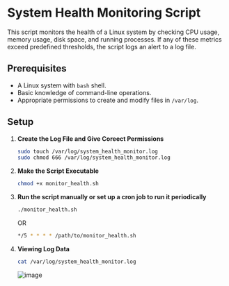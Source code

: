 # System Health Monitoring Script

This script monitors the health of a Linux system by checking CPU usage, memory usage, disk space, and running processes. If any of these metrics exceed predefined thresholds, the script logs an alert to a log file.

## Prerequisites

- A Linux system with `bash` shell.
- Basic knowledge of command-line operations.
- Appropriate permissions to create and modify files in `/var/log`.

## Setup

1. **Create the Log File and Give Coreect Permissions**

   ```bash
   sudo touch /var/log/system_health_monitor.log
   sudo chmod 666 /var/log/system_health_monitor.log
   ```

2. **Make the Script Executable**

   ```bash
   chmod +x monitor_health.sh
   ```

3. **Run the script manually or set up a cron job to run it periodically**

   ```bash
   ./monitor_health.sh
   ```
   OR        
   ```bash
   */5 * * * * /path/to/monitor_health.sh
   ```

4. **Viewing Log Data**

   ```bash
   cat /var/log/system_health_monitor.log
   ```
   ![image](https://github.com/user-attachments/assets/a7ef6f34-fff8-409e-acf9-1690793cee50)
